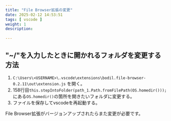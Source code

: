 ```yaml
---
title: "File Browser拡張の変更"
date: 2025-02-12 14:53:51
tags: [ vscode ]
weight: 1
description:
  
---
```


## "~/"を入力したときに開かれるフォルダを変更する方法

  1. `C:\Users\<USERNAME>\.vscode\extensions\bodil.file-browser-0.2.11\out\extension.js` を開く。
  2. 158行目`this.stepIntoFolder(path_1.Path.fromFilePath(OS.homedir()));`にある`OS.homedir()`の箇所を開きたいフォルダに変更する。
  3. ファイルを保存してvscodeを再起動する。

File Browser拡張がバージョンアップされたらまた変更が必要です。
